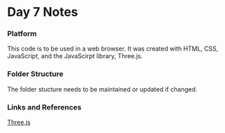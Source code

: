 # Day 7 Notes

### Platform
This code is to be used in a web browser. It was created with HTML, CSS, JavaScript, and the JavaScirpt library, Three.js.

### Folder Structure
The folder stucture needs to be maintained or updated if changed.

### Links and References
[Three.js](https://threejs.org/)
